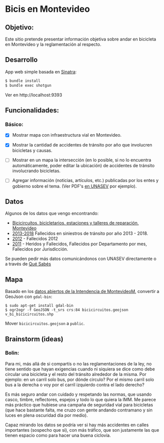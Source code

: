 # Bicis en Montevideo

## Objetivo:
Este sitio pretende presentar información objetiva sobre andar en bicicleta en Montevideo y la reglamentación al respecto.

## Desarrollo

App web simple basada en [Sinatra](http://sinatrarb.com/):

```bash
$ bundle install
$ bundle exec shotgun
```

Ver en http://localhost:9393

## Funcionalidades:

### Básico:

- [x]  Mostrar mapa con infraestructura vial en Montevideo.

- [x] Mostrar la cantidad de accidentes de tránsito por año que involucren bicicletas y causas.

- [ ] Mostrar en un mapa la intersección (en lo posible, si no lo encuentra automáticamente, poder editar la ubicación) de accidentes de tránsito involucrando bicicletas.

- [ ] Agregar información (noticias, artículos, etc.) publicadas por los entes y gobierno sobre el tema. (Ver PDF's [en UNASEV](https://www.gub.uy/unidad-nacional-seguridad-vial/datos-y-estadisticas/estadisticas) por ejemplo).

## Datos

Algunos de los datos que vengo encontrando:

  * [Bicicircuitos, bicicletarios, estaciones y talleres de reparación, Montevideo](https://catalogodatos.gub.uy/dataset/intendencia-montevideo-bicicircuitos-bicicletarios-estaciones-y-talleres-de-reparacion)
  * [2013-2018](https://catalogodatos.gub.uy/dataset/unasev-fallecidos_siniestros_transito)  Fallecidos en siniestros de tránsito por año 2013 - 2018.
  * [2012](https://catalogodatos.gub.uy/dataset/unasev-serie-de-personas-fallecidas-en-siniestros-de-tr-nsito-en-el-a-o-2012-en-uruguay) - Fallecidos 2012
  * [2011](https://catalogodatos.gub.uy/dataset/unasev-siniestros-de-tr-nsito-en-uruguay-en-el-a-o-2011) - Heridos y Fallecidos, Fallecidos por Departamento por mes, Fallecidos por Jurisdicción.

Se pueden pedir más datos comunicándonos con UNASEV directamente o a través de [Qué Sabés](http://quesabes.org/)

## Mapa

Basado en los [datos abiertos de la Intendencia de MontevideoM](https://catalogodatos.gub.uy/dataset/intendencia-montevideo-bicicircuitos-bicicletarios-estaciones-y-talleres-de-reparacion), convertir a GeoJson con `gdal-bin`:

```
$ sudo apt-get install gdal-bin
$ ogr2ogr -f GeoJSON -t_srs crs:84 bicicircuitos.geojson v_bi_bicicircuitos.shp
```

Mover `bicicircuitos.geojson` a `public`.

## Brainstorm (ideas)

### Bolin:
Para mi, más allá de si compartís o no las reglamentaciones de la ley, no tiene sentido que hayan exigencias cuando ni siquiera se dice como debe circular una bicicleta y el resto del tránsito alrededor de la misma. Por ejemplo: en un carril solo bus, por dónde circulo? Por el mismo carril solo bus a la derecha o voy por el carril izquierdo contra el lado derecho?

Es más seguro andar con cuidado y respetando las normas, que usando casco, timbre, reflectores, espejos y todo lo que quiera la IMM. Me parece más práctico que hubiese una campaña de seguridad vial para bicicletas (que hace bastante falta, me cruzo con gente andando contramano y sin luces en plena oscuridad día por medio).

Capaz mirando los datos se podría ver si hay más accidentes en calles importantes (sospecho que si), con más tráfico, que son justamente las que tienen espacio como para hacer una buena ciclovía.
